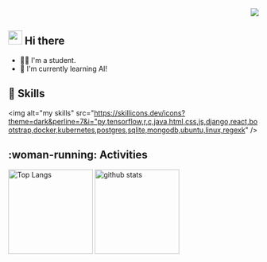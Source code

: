 <!-- 1. GitHub usernameを変更 -->
<div align="right">
  <img src="https://komarev.com/ghpvc/?username=your-github-username" />
</div>

## <img src="https://media.giphy.com/media/hvRJCLFzcasrR4ia7z/giphy.gif" width="28"> Hi there

- :technologist: I'm a student.
- :seedling: I'm currently learning AI!

<!-- 好きな技術スタックに変更 -->
## :seedling: Skills
<img alt="my skills" src="https://skillicons.dev/icons?theme=dark&perline=7&i="py,tensorflow,r,c,java,html,css,js,django,react,bootstrap,docker,kubernetes,postgres,sqlite,mongodb,ubuntu,linux,regexk" />
<br>

<!-- GitHub usernameを変更, 2箇所 -->
## :woman-running: Activities
<div align="left">
  <img alt="Top Langs" height="170px" src="https://github-readme-stats.vercel.app/api?username=s1f10220227&theme=vue-dark&layout=compact" />
  <img alt="github stats" height="170px" src="https://github-readme-stats.vercel.app/api/top-langs/?username=s1f10220227&theme=vue-dark&layout=compact" />
</div>
